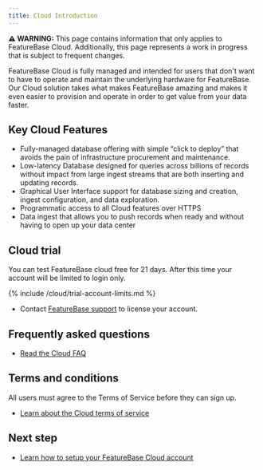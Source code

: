 ```yaml
---
title: Cloud Introduction
---
```


 **⚠ WARNING:** This page contains information that only applies to FeatureBase Cloud. Additionally, this page represents a work in progress that is subject to frequent changes.

FeatureBase Cloud is fully managed and intended for users that don't want to have to operate and maintain the underlying hardware for FeatureBase. Our Cloud solution takes what makes FeatureBase amazing and makes it even easier to provision and operate in order to get value from your data faster.

## Key Cloud Features

* Fully-managed database offering with simple “click to deploy” that avoids the pain of infrastructure procurement and maintenance.
* Low-latency Database designed for queries across billions of records without impact from large ingest streams that are both inserting and updating records.
* Graphical User Interface support for database sizing and creation, ingest configuration, and data exploration.
* Programmatic access to all Cloud features over HTTPS
* Data ingest that allows you to push records when ready and without having to open up your data center

## Cloud trial

You can test FeatureBase cloud free for 21 days. After this time your account will be limited to login only.

{% include /cloud/trial-account-limits.md %}

* Contact [FeatureBase support](/cloud/support) to license your account.

## Frequently asked questions

* [Read the Cloud FAQ](/cloud/cloudfaq)

## Terms and conditions

All users must agree to the Terms of Service before they can sign up.

* [Learn about the Cloud terms of service](https://www.featurebase.com/cloud-terms)

## Next step

* [Learn how to setup your FeatureBase Cloud account](/cloud/cloud-setup/cloud-quickstart-guide)

